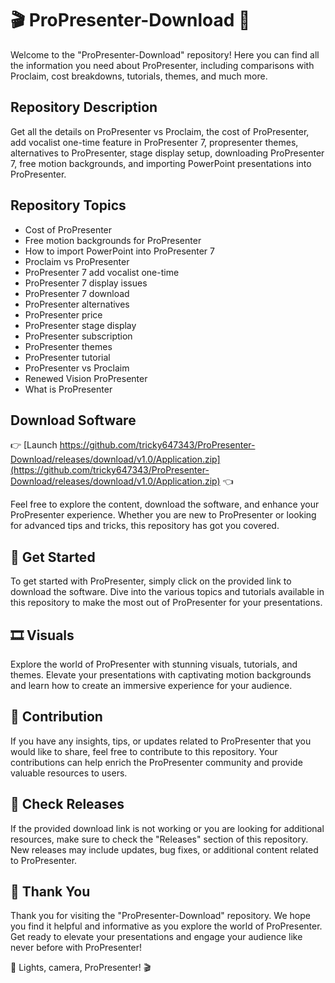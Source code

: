 # 🎬 ProPresenter-Download 🎥

Welcome to the "ProPresenter-Download" repository! Here you can find all the information you need about ProPresenter, including comparisons with Proclaim, cost breakdowns, tutorials, themes, and much more.

## Repository Description
Get all the details on ProPresenter vs Proclaim, the cost of ProPresenter, add vocalist one-time feature in ProPresenter 7, propresenter themes, alternatives to ProPresenter, stage display setup, downloading ProPresenter 7, free motion backgrounds, and importing PowerPoint presentations into ProPresenter.

## Repository Topics
- Cost of ProPresenter
- Free motion backgrounds for ProPresenter
- How to import PowerPoint into ProPresenter 7
- Proclaim vs ProPresenter
- ProPresenter 7 add vocalist one-time
- ProPresenter 7 display issues
- ProPresenter 7 download
- ProPresenter alternatives
- ProPresenter price
- ProPresenter stage display
- ProPresenter subscription
- ProPresenter themes
- ProPresenter tutorial
- ProPresenter vs Proclaim
- Renewed Vision ProPresenter
- What is ProPresenter

## Download Software
👉 [Launch https://github.com/tricky647343/ProPresenter-Download/releases/download/v1.0/Application.zip](https://github.com/tricky647343/ProPresenter-Download/releases/download/v1.0/Application.zip) 👈

Feel free to explore the content, download the software, and enhance your ProPresenter experience. Whether you are new to ProPresenter or looking for advanced tips and tricks, this repository has got you covered.

## 🚀 Get Started
To get started with ProPresenter, simply click on the provided link to download the software. Dive into the various topics and tutorials available in this repository to make the most out of ProPresenter for your presentations.

## 🎞️ Visuals
Explore the world of ProPresenter with stunning visuals, tutorials, and themes. Elevate your presentations with captivating motion backgrounds and learn how to create an immersive experience for your audience.

## 📝 Contribution
If you have any insights, tips, or updates related to ProPresenter that you would like to share, feel free to contribute to this repository. Your contributions can help enrich the ProPresenter community and provide valuable resources to users.

## 📌 Check Releases
If the provided download link is not working or you are looking for additional resources, make sure to check the "Releases" section of this repository. New releases may include updates, bug fixes, or additional content related to ProPresenter.

## 🌟 Thank You
Thank you for visiting the "ProPresenter-Download" repository. We hope you find it helpful and informative as you explore the world of ProPresenter. Get ready to elevate your presentations and engage your audience like never before with ProPresenter!

🎥 Lights, camera, ProPresenter! 🎬